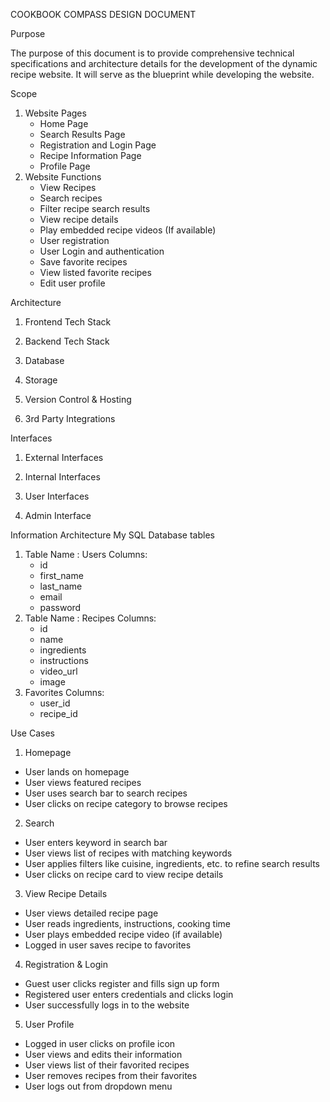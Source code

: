 
COOKBOOK COMPASS DESIGN DOCUMENT

Purpose

The purpose of this document is to provide comprehensive technical specifications and architecture details for the development of the dynamic recipe website. It will serve as the blueprint while developing the website.

Scope
1. Website Pages
   * Home Page
   * Search Results Page
   * Registration and Login Page
   * Recipe Information Page
   * Profile Page
2. Website Functions
   * View Recipes
   * Search recipes
   * Filter recipe search results
   * View recipe details
   * Play embedded recipe videos (If available)
   * User registration
   * User Login and authentication
   * Save favorite recipes
   * View listed favorite recipes
   * Edit user profile

Architecture
1. Frontend Tech Stack

   
2. Backend Tech Stack

  
3. Database

   
4. Storage

   
5. Version Control & Hosting

   
6. 3rd Party Integrations

Interfaces
1. External Interfaces

2. Internal Interfaces

3. User Interfaces

4. Admin Interface

Information Architecture
My SQL Database tables

1. Table Name : Users
   Columns:
   - id
   - first_name
   - last_name
   - email
   - password
2. Table Name : Recipes
   Columns:
   - id
   - name
   - ingredients
   - instructions
   - video_url
   - image
3. Favorites
   Columns:
   - user_id
   - recipe_id

Use Cases
1. Homepage
  * User lands on homepage
  * User views featured recipes
  * User uses search bar to search recipes
  * User clicks on recipe category to browse recipes
2. Search
  * User enters keyword in search bar
  * User views list of recipes with matching keywords
  * User applies filters like cuisine, ingredients, etc. to refine search results
  * User clicks on recipe card to view recipe details
3. View Recipe Details
  * User views detailed recipe page
  * User reads ingredients, instructions, cooking time
  * User plays embedded recipe video (if available)
  * Logged in user saves recipe to favorites
4. Registration & Login
  * Guest user clicks register and fills sign up form
  * Registered user enters credentials and clicks login
  * User successfully logs in to the website
5. User Profile
  * Logged in user clicks on profile icon
  * User views and edits their information
  * User views list of their favorited recipes
  * User removes recipes from their favorites
  * User logs out from dropdown menu

   
   
